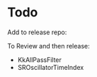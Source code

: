 # Todo

Add to release repo:



To Review and then release:

- KkAllPassFilter
- SROscillatorTimeIndex